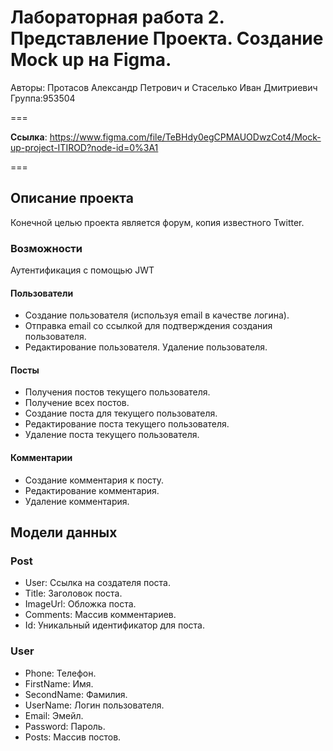 # Лабораторная работа 2. Представление Проекта. Создание Mock up на Figma.
Авторы: Протасов Александр Петрович и Стаселько Иван Дмитриевич
Группа:953504

===

**Ссылка**: https://www.figma.com/file/TeBHdy0egCPMAUODwzCot4/Mock-up-project-ITIROD?node-id=0%3A1 

===

## Описание проекта

Конечной целью проекта является форум, копия известного Twitter.

### Возможности

Аутентификация с помощью JWT

#### Пользователи
- Создание пользователя (используя email в качестве логина).
- Отправка email со ссылкой для подтверждения создания пользователя.
- Редактирование пользователя.
Удаление пользователя.

#### Посты
- Получения постов текущего пользователя.
- Получение всех постов.
- Создание поста для текущего пользователя.
- Редактирование поста текущего пользователя.
- Удаление поста текущего пользователя.

#### Комментарии
- Создание комментария к посту.
- Редактирование комментария.
- Удаление комментария.

## Модели данных

### Post
- User: Ссылка на создателя поста.
- Title: Заголовок поста.
- ImageUrl: Обложка поста.
- Comments: Массив комментариев.
- Id: Уникальный идентификатор для поста.

### User
- Phone: Телефон.
- FirstName: Имя.
- SecondName: Фамилия.
- UserName: Логин пользователя.
- Email: Эмейл.
- Password: Пароль.
- Posts: Массив постов.
